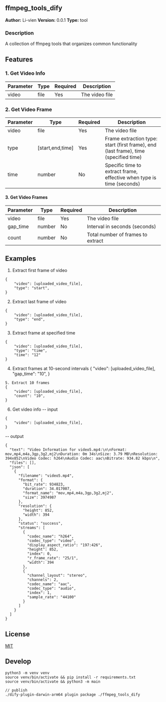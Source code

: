 ## ffmpeg_tools_dify

**Author:** Li-vien
**Version:** 0.0.1
**Type:** tool

### Description
A collection of ffmpeg tools that organizes common functionality


## Features
### 1. Get Video Info
| Parameter | Type | Required | Description |
|-----------|------|----------|-------------|
| video | file | Yes | The video file |

### 2. Get Video Frame
| Parameter | Type | Required | Description |
|-----------|------|----------|-------------|
| video | file | Yes | The video file |
| type | [start,end,time] | Yes | Frame extraction type: start (first frame), end (last frame), time (specified time) |
| time | number | No | Specific time to extract frame, effective when type is time (seconds) |

#### 3. Get Video Frames

| Parameter | Type | Required | Description |
|-----------|------|----------|-------------|
| video | file | Yes | The video file |
| gap_time | number | No | Interval in seconds (seconds) |
| count | number | No | Total number of frames to extract |


## Examples
1. Extract first frame of video
```
{
    "video": [uploaded_video_file],
    "type": "start",
}
```
2. Extract last frame of video
```
{
    "video": [uploaded_video_file],
    "type": "end",
}
```
3. Extract frame at specified time
```
{
    "video": [uploaded_video_file],
    "type": "time",
    "time": "12"
}
```
4. Extract frames at 10-second intervals
{
    "video": [uploaded_video_file],
    "gap_time": "10",
}
```
5. Extract 10 frames
{
    "video": [uploaded_video_file],
    "count": "10",
}
```
6. Get video info
-- input
```
{
    "video": [uploaded_video_file],
}
```
-- output
```
{
  "text": "Video Information for video5.mp4:\n\nFormat: mov,mp4,m4a,3gp,3g2,mj2\nDuration: 0m 34s\nSize: 3.79 MB\nResolution: 394x852\nVideo Codec: h264\nAudio Codec: aac\nBitrate: 934.82 kbps\n",
  "files": [],
  "json": [
    {
      "filename": "video5.mp4",
      "format": {
        "bit_rate": 934823,
        "duration": 34.017007,
        "format_name": "mov,mp4,m4a,3gp,3g2,mj2",
        "size": 3974987
      },
      "resolution": {
        "height": 852,
        "width": 394
      },
      "status": "success",
      "streams": [
        {
          "codec_name": "h264",
          "codec_type": "video",
          "display_aspect_ratio": "197:426",
          "height": 852,
          "index": 0,
          "r_frame_rate": "25/1",
          "width": 394
        },
        {
          "channel_layout": "stereo",
          "channels": 2,
          "codec_name": "aac",
          "codec_type": "audio",
          "index": 1,
          "sample_rate": "44100"
        }
      ]
    }
  ]
}
```

## License

[MIT](./LICENSE)

## Develop
```
python3 -m venv venv
source venv/bin/activate && pip install -r requirements.txt
source venv/bin/activate && python3 -m main

// publish
./dify-plugin-darwin-arm64 plugin package ./ffmpeg_tools_dify 
```